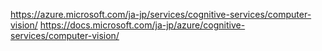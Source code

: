 https://azure.microsoft.com/ja-jp/services/cognitive-services/computer-vision/
https://docs.microsoft.com/ja-jp/azure/cognitive-services/computer-vision/
